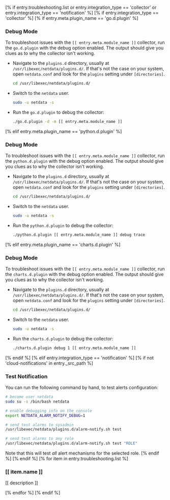 [% if entry.troubleshooting.list or entry.integration_type == 'collector' or entry.integration_type == 'notification' %]
[% if entry.integration_type == 'collector' %]
[% if entry.meta.plugin_name == 'go.d.plugin' %]
### Debug Mode

To troubleshoot issues with the `[[ entry.meta.module_name ]]` collector, run the `go.d.plugin` with the debug option enabled. The output
should give you clues as to why the collector isn't working.

- Navigate to the `plugins.d` directory, usually at `/usr/libexec/netdata/plugins.d/`. If that's not the case on
  your system, open `netdata.conf` and look for the `plugins` setting under `[directories]`.

  ```bash
  cd /usr/libexec/netdata/plugins.d/
  ```

- Switch to the `netdata` user.

  ```bash
  sudo -u netdata -s
  ```

- Run the `go.d.plugin` to debug the collector:

  ```bash
  ./go.d.plugin -d -m [[ entry.meta.module_name ]]
  ```
[% elif entry.meta.plugin_name == 'python.d.plugin' %]
### Debug Mode

To troubleshoot issues with the `[[ entry.meta.module_name ]]` collector, run the `python.d.plugin` with the debug option enabled. The output
should give you clues as to why the collector isn't working.

- Navigate to the `plugins.d` directory, usually at `/usr/libexec/netdata/plugins.d/`. If that's not the case on
  your system, open `netdata.conf` and look for the `plugins` setting under `[directories]`.

  ```bash
  cd /usr/libexec/netdata/plugins.d/
  ```

- Switch to the `netdata` user.

  ```bash
  sudo -u netdata -s
  ```

- Run the `python.d.plugin` to debug the collector:

  ```bash
  ./python.d.plugin [[ entry.meta.module_name ]] debug trace
  ```
[% elif entry.meta.plugin_name == 'charts.d.plugin' %]
### Debug Mode

To troubleshoot issues with the `[[ entry.meta.module_name ]]` collector, run the `charts.d.plugin` with the debug option enabled. The output
should give you clues as to why the collector isn't working.

- Navigate to the `plugins.d` directory, usually at `/usr/libexec/netdata/plugins.d/`. If that's not the case on
  your system, open `netdata.conf` and look for the `plugins` setting under `[directories]`.

  ```bash
  cd /usr/libexec/netdata/plugins.d/
  ```

- Switch to the `netdata` user.

  ```bash
  sudo -u netdata -s
  ```

- Run the `charts.d.plugin` to debug the collector:

  ```bash
  ./charts.d.plugin debug 1 [[ entry.meta.module_name ]]
  ```
[% endif %]
[% elif entry.integration_type == 'notification' %]
[% if not 'cloud-notifications' in entry._src_path %]
### Test Notification

You can run the following command by hand, to test alerts configuration:

```bash
# become user netdata
sudo su -s /bin/bash netdata

# enable debugging info on the console
export NETDATA_ALARM_NOTIFY_DEBUG=1

# send test alarms to sysadmin
/usr/libexec/netdata/plugins.d/alarm-notify.sh test

# send test alarms to any role
/usr/libexec/netdata/plugins.d/alarm-notify.sh test "ROLE"
```

Note that this will test _all_ alert mechanisms for the selected role.
[% endif %]
[% endif %]
[% for item in entry.troubleshooting.list %]
### [[ item.name ]]

[[ description ]]

[% endfor %]
[% endif %]
